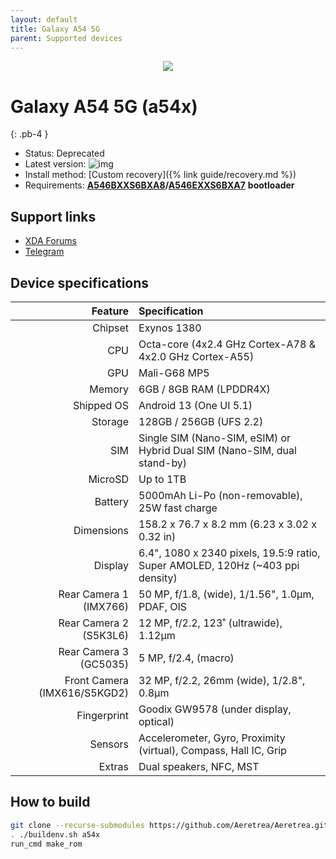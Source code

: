 ```yaml
---
layout: default
title: Galaxy A54 5G
parent: Supported devices
---
```


<p align="center">
  <img loading="lazy" src="/Aeretrea/assets/images/a54.webp"/>
</p>

# Galaxy A54 5G (a54x)
{: .pb-4 }
- Status: Deprecated
- Latest version: ![img](https://img.shields.io/github/v/release/Aeretrea/Aeretrea?filter=a54x*&style=flat-square&color=89bcff)
- Install method: [Custom recovery]({% link guide/recovery.md %})
- Requirements: [**A546BXXS6BXA8**](https://github.com/BlackMesa123/proprietary_vendor_samsung_a54x/releases/tag/A546BXXS6BXA8_OXM)**/**[**A546EXXS6BXA7**](https://github.com/BlackMesa123/proprietary_vendor_samsung_a54x/releases/tag/A546EXXS6BXA7_OJM) **bootloader**

## Support links

- [XDA Forums](https://xdaforums.com/f/samsung-galaxy-a54-5g.12705/)
- [Telegram](https://t.me/sGalaxyA54)

## Device specifications

| Feature                      | Specification                                                                  |
| ---------------------------: | :----------------------------------------------------------------------------- |
| Chipset                      | Exynos 1380                                                                    |
| CPU                          | Octa-core (4x2.4 GHz Cortex-A78 & 4x2.0 GHz Cortex-A55)                        |
| GPU                          | Mali-G68 MP5                                                                   |
| Memory                       | 6GB / 8GB RAM (LPDDR4X)                                                        |
| Shipped OS                   | Android 13 (One UI 5.1)                                                        |
| Storage                      | 128GB / 256GB (UFS 2.2)                                                        |
| SIM                          | Single SIM (Nano-SIM, eSIM) or Hybrid Dual SIM (Nano-SIM, dual stand-by)       |
| MicroSD                      | Up to 1TB                                                                      |
| Battery                      | 5000mAh Li-Po (non-removable), 25W fast charge                                 |
| Dimensions                   | 158.2 x 76.7 x 8.2 mm (6.23 x 3.02 x 0.32 in)                                  |
| Display                      | 6.4", 1080 x 2340 pixels, 19.5:9 ratio, Super AMOLED, 120Hz (~403 ppi density) |
| Rear Camera 1 (IMX766)       | 50 MP, f/1.8, (wide), 1/1.56", 1.0µm, PDAF, OIS                                |
| Rear Camera 2 (S5K3L6)       | 12 MP, f/2.2, 123˚ (ultrawide), 1.12µm                                         |
| Rear Camera 3 (GC5035)       | 5 MP, f/2.4, (macro)                                                           |
| Front Camera (IMX616/S5KGD2) | 32 MP, f/2.2, 26mm (wide), 1/2.8", 0.8µm                                       |
| Fingerprint                  | Goodix GW9578 (under display, optical)                                         |
| Sensors                      | Accelerometer, Gyro, Proximity (virtual), Compass, Hall IC, Grip               |
| Extras                       | Dual speakers, NFC, MST                                                        |

## How to build

```bash
git clone --recurse-submodules https://github.com/Aeretrea/Aeretrea.git && cd Aeretrea
. ./buildenv.sh a54x
run_cmd make_rom
```
